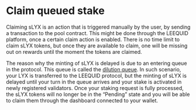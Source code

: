 # Claim queued stake

Claiming sLYX is an action that is triggered manually by the user, by sending a transaction to the pool contract. This might be done through the LEEQUID platform, once a certain claim action is enabled. There is no time limit to claim sLYX tokens, but once they are available to claim, one will be missing out on rewards until the moment the tokens are claimed. &#x20;

The reason why the minting of sLYX is delayed is due to an entering queue in the protocol. This queue is called the [dilution queue](../staking/potential-wait-times-while-staking.md#dilution-queue). In such scenario, your LYX is transferred to the LEEQUID protocol, but the minting of sLYX is delayed until your turn in the queue arrives and your stake is activated in newly registered validators. Once your staking request is fully processed, the sLYX tokens will no longer be in the “Pending” state and you will be able to claim them through the dashboard connected to your wallet.

